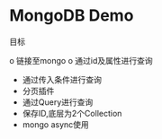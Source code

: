 #  MongoDB Demo 

目标

o 链接至mongo
o 通过id及属性进行查询
* 通过传入条件进行查询
* 分页插件 
* 通过Query进行查询
* 保存ID,底层为2个Collection
* mongo async使用

